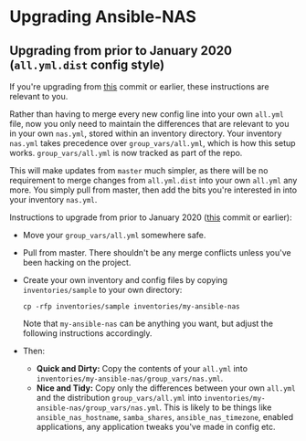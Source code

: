 # Upgrading Ansible-NAS

## Upgrading from prior to January 2020 (`all.yml.dist` config style)

If you're upgrading from [this](https://github.com/davestephens/ansible-nas/commit/52c7fef3aba08e30331931747c81fb7b3bfd359a) commit or earlier, these instructions are relevant to you.

Rather than having to merge every new config line into your own `all.yml` file, now you only need to maintain the differences that are relevant to you in your own `nas.yml`, stored within an inventory directory. Your inventory `nas.yml` takes precedence over `group_vars/all.yml`, which is how this setup works. `group_vars/all.yml` is now tracked as part of the repo.

This will make updates from `master` much simpler, as there will be no requirement to merge changes from `all.yml.dist` into your own `all.yml` any more. You simply pull from master, then add the bits you're interested in into your inventory `nas.yml`.

Instructions to upgrade from prior to January 2020 ([this]([this](https://github.com/davestephens/ansible-nas/commit/52c7fef3aba08e30331931747c81fb7b3bfd359a)) commit or earlier):

- Move your `group_vars/all.yml` somewhere safe.
- Pull from master. There shouldn't be any merge conflicts unless you've been hacking on the project.
- Create your own inventory and config files by copying `inventories/sample` to your own directory:

    `cp -rfp inventories/sample inventories/my-ansible-nas`

    Note that `my-ansible-nas` can be anything you want, but adjust the following instructions accordingly.

- Then:

  - **Quick and Dirty:** Copy the contents of your `all.yml` into `inventories/my-ansible-nas/group_vars/nas.yml`.
  - **Nice and Tidy:** Copy only the differences between your own `all.yml` and the distribution `group_vars/all.yml` into `inventories/my-ansible-nas/group_vars/nas.yml`. This is likely to be things like `ansible_nas_hostname`, `samba_shares`, `ansible_nas_timezone`, enabled applications, any application tweaks you've made in config etc.
